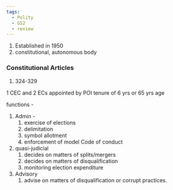 ```yaml
---
tags:
  - Polity
  - GS2
  - review
---
```

1. Established in 1950
2. constitutional, autonomous body
### Constitutional Articles
1. 324-329

1 CEC and 2 ECs
appointed by POI
tenure of 6 yrs or 65 yrs age

functions -
1. Admin - 
	1. exercise of elections
	2. delimitation
	3. symbol allotment
	4. enforcement of model Code of conduct
2. quasi-judicial 
	1. decides on matters of splits/mergers
	2. decides on matters of disqualification
	3. monitoring election expenditure
3. Advisory
	1. advise on matters of disqualification or corrupt practices.


